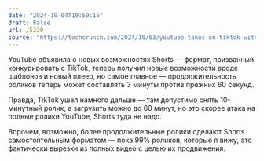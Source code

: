 ```yaml
---
date: "2024-10-04T19:59:15"
draft: False
url: /5230
source: "https://techcrunch.com/2024/10/03/youtube-takes-on-tiktok-with-longer-shorts-templates-trends-and-more/"
---
```


YouTube объявила о новых возможностях Shorts — формат, призванный конкурировать с TikTok, теперь получил новые возможности вроде шаблонов и новый плеер, но самое главное — продолжительность роликов теперь может составлять 3 минуты против прежних 60 секунд. 

Правда, TikTok ушел намного дальше — там допустимо снять 10-минутный ролик, а загрузить можно до 60 минут, но это скорее атака на полные ролики YouTube, Shorts туда не надо.

Впрочем, возможно, более продолжительные ролики сделают Shorts самостоятельным форматом — пока 99% роликов, которые я вижу, это фактически вырезки из полных видео с целью их продвижения.

